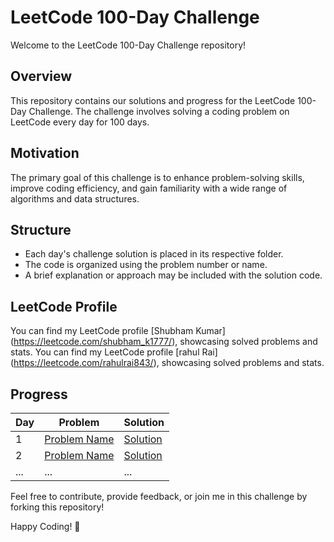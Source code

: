 # LeetCode 100-Day Challenge

Welcome to the LeetCode 100-Day Challenge repository!

## Overview
This repository contains our solutions and progress for the LeetCode 100-Day Challenge. The challenge involves solving a coding problem on LeetCode every day for 100 days. 

## Motivation
The primary goal of this challenge is to enhance problem-solving skills, improve coding efficiency, and gain familiarity with a wide range of algorithms and data structures.

## Structure
- Each day's challenge solution is placed in its respective folder.
- The code is organized using the problem number or name.
- A brief explanation or approach may be included with the solution code.

## LeetCode Profile
You can find my LeetCode profile [Shubham Kumar] (https://leetcode.com/shubham_k1777/), showcasing solved problems and stats.
You can find my LeetCode profile [rahul Rai] (https://leetcode.com/rahulrai843/), showcasing solved problems and stats.

## Progress
| Day | Problem | Solution |
| --- | ------- | -------- |
| 1   | [Problem Name](link_to_problem) | [Solution](link_to_solution) |
| 2   | [Problem Name](link_to_problem) | [Solution](link_to_solution) |
| ... | ...     | ...      |

Feel free to contribute, provide feedback, or join me in this challenge by forking this repository!

Happy Coding! 🚀
